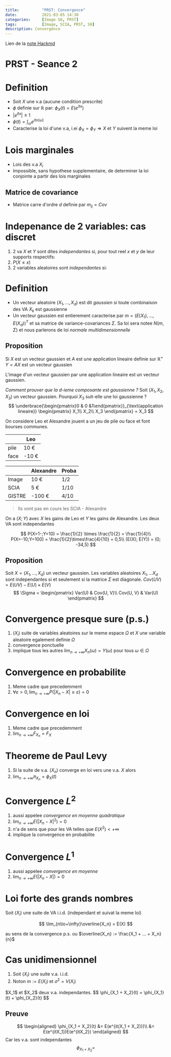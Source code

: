 ```yaml
---
title:          "PRST: Convergence"
date:           2021-03-05 14:30
categories:     [Image S8, PRST]
tags:           [Image, SCIA, PRST, S8]
description: Convergence
---
```

Lien de la [note Hackmd](https://hackmd.io/@lemasymasa/S1VJ-M6f_)

# PRST - Seance 2

# Definition
- Soit $X$ une v.a (aucune condition prescrite)
- $\phi$ definie sur $\mathbb R$ par: $\phi_X(t) = E(e^{itx})$
- $\vert e^{itx}\vert \le 1$
- $\phi(t)=\int_{\omega}e^{itx(\omega)}$
- Caracterise la loi d'une v.a, i.ei $\phi_X=\phi_Y \Rightarrow X$ et $Y$ suivent la meme loi

# Lois marginales
- Lois des v.a $X_i$
- Impossible, sans hypothese supplementaire, de determiner la loi conjointe a partir des lois marginales

## Matrice de covariance
- Matrice carre d'ordre $d$ definie par $m_{ij} = Cov$

# Indepenance de 2 variables: cas discret
1. 2 va $X$ et $Y$ sont dites *independantes* si, pour tout reel $x$ et $y$ de leur supports respectifs:
2. $P({X\le x})$
3. 2 variables aleatoires sont *independantes* si:

# Definition
- Un vecteur aleatoire $(X_1,...,X_d)$ est dit *gaussien* si toute combinaison des VA $X_k$ est gaussienne
- Un vecteur gaussien est entierement caracterise par $m=(E(X_1),...,E(X_d))^T$ et sa matrice de variance-covariances $\Sigma$. Sa loi sera notee $N(m,\Sigma)$ et nous parlerons de loi *normale multidimensionnelle*

## Proposition
Si $X$ est un vecteur gaussien et $A$ est une application lineaire definie sur $\mathbb R^+$
$Y = AX$ est un vecteur gaussien
<div class="alert alert-danger" role="alert" markdown="1">
L'image d'un vecteur gaussien par une application lineaire est un vecteur gaussien.
</div>

*Comment prouver que la d-ieme composante est gaussienne ?*
Soit $(X_1, X_2, X_3)$ un vecteur gaussien. Pourquoi $X_3$ suit-elle une loi gaussienne ?
$$
\underbrace{\begin{pmatrix}0 & 0 &1\end{pmatrix}}_{\text{application lineaire}}
\begin{pmatrix}
X_1\\
X_2\\
X_3
\end{pmatrix} = X_3
$$

On considere Leo et Alexandre jouent a un jeu de pile ou face et font bourses communes.

||Leo|
|-|-|
|pile|10 €|
|face|-10 €|

||Alexandre|Proba|
|-|-|-|
|Image|10 €|1/2|
|SCIA|5 €|1/10|
|GISTRE|-100 €|4/10|

> Ils vont pas en cours les SCIA - Alexandre

On a $(X;Y)$ avec $X$ les gains de Leo et $Y$ les gains de Alexandre. Les deux VA sont independantes

$$
P(X=1-;Y=10) = \frac{1}{2} \times \frac{1}{2} = \frac{1}{4}\\
P(X=-10;Y=100) = \frac{1}{2}\times\frac{4}{10} = 0,5\\
(E(X); E(Y)) = (0; -34,5)
$$

## Proposition
Soit $X = (X_1,..., X_d)$ un vecteur gaussien.
Les variables aleatoires $X_1,...X_d$ sont independantes si et seulement si la matrice $\Sigma$ est diagonale.
$Cov(UV) = E(UV) - E(U) \times E(V)$
$$
\Sigma =
\begin{pmatrix}
    Var(U) & Cov(U, V)\\
    Cov(U, V) & Var(U)
\end{pmatrix}
$$

# Convergence presque sure (p.s.)
1. $(X_i)$ suite de variables aleatoires sur le meme espace $\Omega$ et $X$ une variable aleatoire egalement definie $\Omega$
2. convergence ponctuelle
3. implique tous les autres
$\lim_{n\to+\infty}X_n(\omega) = Y(\omega)$ pour tous $\omega\in\Omega$

# Convergence en probabilite
1. Meme cadre que precedemment
2. $\forall\varepsilon\gt 0, \lim_{n\to+\infty}P(\vert X_n - X\vert\ge \varepsilon) = 0$

# Convergence en loi
1. Meme cadre que precedemment
2. $\lim_{n\to+\infty}F_{X_n} = F_X$

# Theoreme de Paul Levy
1. Si la suite de v.a. $(X_n)$ converge en loi vers une v.a. $X$ alors
2. $\lim_{n\to+\infty}\pi_{X_n} = \phi_X(t)$

# Convergence $L^2$
1. aussi appelee *convergence en moyenne quadratique*
2. $\lim_{n\to+\infty}E(\vert X_n - X\vert^2) = 0$
3. n'a de sens que pour les VA telles que $E(X^2)\lt+\infty$
4. implique la convergence en probabilite

# Convergence $L^1$
1. aussi appelee *convergence en moyenne*
2. $\lim_{n\to+\infty}E(\vert X_n -X\vert) = 0$

# Loi forte des grands nombres
Soit $(X_i)$ une suite de VA i.i.d. (independant et suivat la meme loi)

$$
\lim_{n\to+\infty}\overline{X_n} = E(X)
$$

au sens de la convergence p.s. ou $\overline{X_n} := \frac{X_1 + ... +  X_n}{n}$

# Cas unidimensionnel
1. Soit $(X_i)$ une suite v.a. i.i.d.
2. Noton $m:=E(X_i)$ et $\sigma^2 = V(X_i)$

<div class="alert alert-info" role="alert" markdown="1">
$X_1$ et $X_2$ deux v.a. independantes.
$$
\phi_{X_1 + X_2}(t) = \phi_{X_1}(t) + \phi_{X_2}(t)
$$
</div>

## Preuve
$$
\begin{aligned}
\phi_{X_1 + X_2}(t) &= E(e^{it(X_1 + X_2)})\\
&= E(e^{itX_1})E(e^{itX_2})
\end{aligned}
$$
Car les v.a. sont independantes
$$
\phi_{X_1+X_2} = 
$$